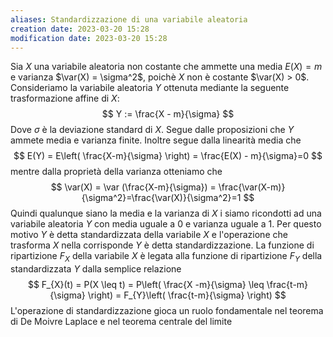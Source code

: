 ```yaml
---
aliases: Standardizzazione di una variabile aleatoria
creation date: 2023-03-20 15:28
modification date: 2023-03-20 15:28
---
```


Sia $X$ una variabile aleatoria non costante che ammette una media $E(X) = m$ e varianza $\var(X) = \sigma^2$, poichè $X$ non è costante $\var(X) > 0$. Consideriamo la variabile aleatoria $Y$ ottenuta mediante la seguente trasformazione affine di $X$:
$$
Y := \frac{X - m}{\sigma}
$$
Dove $\sigma$ è la deviazione standard di $X$. Segue dalle proposizioni che $Y$ ammete media e varianza finite. Inoltre segue dalla linearità media che
$$
E(Y) = E\left( \frac{X-m}{\sigma} \right) = \frac{E(X) - m}{\sigma}=0
$$
mentre dalla proprietà della varianza otteniamo che
$$
\var(X) = \var (\frac{X-m}{\sigma})  = \frac{\var(X-m)}{\sigma^2}=\frac{\var(X)}{\sigma^2}=1
$$
Quindi qualunque siano la media e la varianza di $X$ i siamo ricondotti ad una variabile aleatoria $Y$ con media uguale a 0 e varianza uguale a 1. Per questo motivo $Y$ è detta standardizzata della variabile $X$ e l'operazione che trasforma $X$ nella corrisponde $Y$ è detta standardizzazione. La funzione di ripartizione $F_{X}$ della variabile $X$ è legata alla funzione di ripartizione $F_{Y}$ della standardizzata $Y$ dalla semplice relazione
$$
F_{X}(t) = P(X \leq t) = P\left( \frac{X -m}{\sigma} \leq \frac{t-m}{\sigma} \right) = F_{Y}\left( \frac{t-m}{\sigma} \right)
$$
L'operazione di standardizzazione gioca un ruolo fondamentale nel teorema di De Moivre Laplace e nel teorema centrale del limite



